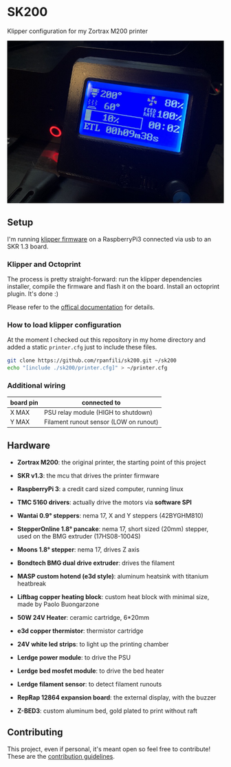 # SK200 
Klipper configuration for my Zortrax M200 printer

![klipper display](./resources/display.jpg)

## Setup
I'm running [klipper firmware](https://github.com/KevinOConnor/klipper) on a RaspberryPi3 connected via usb to an SKR 1.3 board.

### Klipper and Octoprint
The process is pretty straight-forward: run the klipper dependencies installer, compile the firmware and flash it on the board. Install an octoprint plugin. It's done :)

Please refer to the [offical documentation](https://www.klipper3d.org/Overview.html) for details.

### How to load klipper configuration
At the moment I checked out this repository in my home directory and added a static `printer.cfg` just to include these files.
```bash
git clone https://github.com/rpanfili/sk200.git ~/sk200
echo "[include ./sk200/printer.cfg]" > ~/printer.cfg
```

### Additional wiring

board pin | connected to
-|-
X MAX | PSU relay module (HIGH to shutdown)
Y MAX | Filament runout sensor (LOW on runout)

## Hardware
- **Zortrax M200**: the original printer, the starting point of this project
- **SKR v1.3**: the mcu that drives the printer firmware
- **RaspberryPi 3**: a credit card sized computer, running linux

- **TMC 5160 drivers**: actually drive the motors via **software SPI**
- **Wantai 0.9° steppers**: nema 17, X and Y steppers (42BYGHM810)
- **StepperOnline 1.8° pancake**: nema 17, short sized (20mm) stepper, used on the BMG extruder (17HS08-1004S)
- **Moons 1.8° stepper**: nema 17, drives Z axis
- **Bondtech BMG dual drive extruder**: drives the filament
- **MASP custom hotend (e3d style)**: aluminum heatsink with titanium heatbreak
- **Liftbag copper heating block**: custom heat block with minimal size, made by Paolo Buongarzone
- **50W 24V Heater**: ceramic cartridge, 6*20mm
- **e3d copper thermistor**: thermistor cartridge
- **24V white led strips**: to light up the printing chamber
- **Lerdge power module**: to drive the PSU
- **Lerdge bed mosfet module**: to drive the bed heater
- **Lerdge filament sensor**: to detect filament runouts
- **RepRap 12864 expansion board**: the external display, with the buzzer
- **Z-BED3**: custom aluminum bed, gold plated to print without raft


## Contributing

This project, even if personal, it's meant open so feel free to contribute! 
These are the [contribution guidelines](CONTRIBUTING.md).
